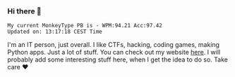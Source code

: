 ### Hi there 👋
<!-- PB START -->
```
My current MonkeyType PB is - WPM:94.21 Acc:97.42
Updated on: 13:17:18 CEST Time
```
<!-- PB END -->
I'm an IT person, just overall. I like CTFs, hacking, coding games, making Python apps. Just a lot of stuff.
You can check out my website [here](https://skill3472.github.io/).
I will probably add some interesting stuff here, when I get the idea to do so. Take care ❤️
